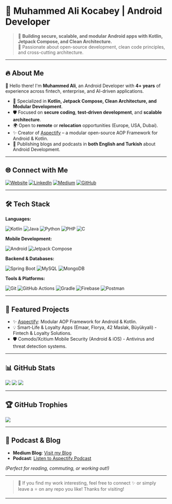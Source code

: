 # 💎 Muhammed Ali Kocabey | Android Developer

> 🚀 **Building secure, scalable, and modular Android apps with Kotlin, Jetpack Compose, and Clean Architecture.**  
> 🎯 Passionate about open-source development, clean code principles, and cross-cutting architecture.

---

## 🔥 About Me

👋 Hello there! I'm **Muhammed Ali**, an Android Developer with **4+ years** of experience across fintech, enterprise, and AI-driven applications.

- 🧩 Specialized in **Kotlin, Jetpack Compose, Clean Architecture, and Modular Development**.
- 🛡️ Focused on **secure coding**, **test-driven development**, and **scalable architecture**.
- 🌍 Open to **remote** or **relocation** opportunities (Europe, USA, Dubai).
- ✨ Creator of [Aspectify](https://github.com/muhammedalikocabey/aspectify) – a modular open-source AOP Framework for Android & Kotlin.
- 📝 Publishing blogs and podcasts in **both English and Turkish** about Android Development.

---

## 🌐 Connect with Me

[![Website](https://img.shields.io/badge/Website-000?style=for-the-badge&logo=About.me&logoColor=white)](https://muhammedalikocabey.com)
[![LinkedIn](https://img.shields.io/badge/LinkedIn-0077B5?style=for-the-badge&logo=linkedin&logoColor=white)](https://linkedin.com/in/muhammedalikocabey)
[![Medium](https://img.shields.io/badge/Medium-12100E?style=for-the-badge&logo=medium&logoColor=white)](https://medium.com/@muhammedalikocabey)
[![GitHub](https://img.shields.io/badge/GitHub-181717?style=for-the-badge&logo=github&logoColor=white)](https://github.com/muhammedalikocabey)

---

## 🛠️ Tech Stack

**Languages:**

![Kotlin](https://img.shields.io/badge/Kotlin-7F52FF?style=for-the-badge&logo=kotlin&logoColor=white)
![Java](https://img.shields.io/badge/Java-ED8B00?style=for-the-badge&logo=openjdk&logoColor=white)
![Python](https://img.shields.io/badge/Python-3670A0?style=for-the-badge&logo=python&logoColor=white)
![PHP](https://img.shields.io/badge/PHP-777BB4?style=for-the-badge&logo=php&logoColor=white)
![C](https://img.shields.io/badge/C-00599C?style=for-the-badge&logo=c&logoColor=white)

**Mobile Development:**

![Android](https://img.shields.io/badge/Android-3DDC84?style=for-the-badge&logo=android&logoColor=white)
![Jetpack Compose](https://img.shields.io/badge/Jetpack%20Compose-4285F4?style=for-the-badge&logo=jetpack-compose&logoColor=white)

**Backend & Databases:**

![Spring Boot](https://img.shields.io/badge/SpringBoot-6DB33F?style=for-the-badge&logo=spring-boot&logoColor=white)
![MySQL](https://img.shields.io/badge/MySQL-4479A1?style=for-the-badge&logo=mysql&logoColor=white)
![MongoDB](https://img.shields.io/badge/MongoDB-4EA94B?style=for-the-badge&logo=mongodb&logoColor=white)

**Tools & Platforms:**

![Git](https://img.shields.io/badge/Git-F05033?style=for-the-badge&logo=git&logoColor=white)
![GitHub Actions](https://img.shields.io/badge/GitHub%20Actions-2088FF?style=for-the-badge&logo=github-actions&logoColor=white)
![Gradle](https://img.shields.io/badge/Gradle-02303A?style=for-the-badge&logo=gradle&logoColor=white)
![Firebase](https://img.shields.io/badge/Firebase-FFCA28?style=for-the-badge&logo=firebase&logoColor=black)
![Postman](https://img.shields.io/badge/Postman-FF6C37?style=for-the-badge&logo=postman&logoColor=white)

---

## 🚀 Featured Projects

- ✨ [Aspectify](https://github.com/muhammedalikocabey/aspectify): Modular AOP Framework for Android & Kotlin.
- 💡 Smart-Life & Loyalty Apps (Emaar, Florya, 42 Maslak, Büyükyali) - Fintech & Loyalty Solutions.
- 🛡️ Comodo/Xcitium Mobile Security (Android & iOS) - Antivirus and threat detection systems.

---

## 📊 GitHub Stats

![](https://github-readme-stats.vercel.app/api?username=muhammedalikocabey&theme=dracula&hide_border=false&include_all_commits=true&count_private=true)
![](https://github-readme-streak-stats.herokuapp.com/?user=muhammedalikocabey&theme=dracula&hide_border=false)
![](https://github-readme-stats.vercel.app/api/top-langs/?username=muhammedalikocabey&theme=dracula&hide_border=false&layout=compact)

---

## 🏆 GitHub Trophies

![](https://github-profile-trophy.vercel.app/?username=muhammedalikocabey&theme=gruvbox&no-frame=true&margin-w=10)

---

## 🎤 Podcast & Blog

- **Medium Blog**: [Visit my Blog](https://medium.com/@muhammedalikocabey)
- **Podcast**: [Listen to Aspectify Podcast](https://open.spotify.com/show/7waAQAWmr2WIQNTlTJkkos?si=fad65d7a413248bd)

*(Perfect for reading, commuting, or working out!)*

---

> 💬 If you find my work interesting, feel free to connect ✨ or simply leave a ⭐ on any repo you like! Thanks for visiting!

---

